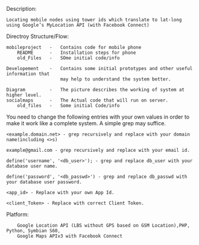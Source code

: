 Description:

    Locating mobile nodes using tower ids which translate to lat-long 
    using Google’s MyLocation API (with Facebook Connect)

Directroy Structure/Flow:

    mobileproject   -   Contains code for mobile phone
        README      -   Installation steps for phone
        old_Files   -   SOme initial code/info
        
    Developement    -   Contains some initial prototypes and other useful information that 
                        may help to understand the system better. 
                        
    Diagram         -   The picture describes the working of system at higher level.
    socialmaps      -   The Actual code that will run on server.
        old_files   -   Some initial Code/info

You need to change the following entries with your own values in order to make it work like a complete system.
A simple grep may suffice.


    
    <example.domain.net> - grep recursively and replace with your domain name(including <>s)
    
    example@gmail.com - grep recursively and replace with your email id.

    define('username', '<db_user>'); - grep and replace db_user with your database user name.

    define('password', '<db_passwd>') - grep and replace db_passwd with your database user password. 

    <app_id> - Replace with your own App Id.

    <client_Token> - Replace with correct Client Token.



Platform: 
    
        Google Location API (LBS without GPS based on GSM Location),PHP, Python, Symbian S60, 
        Google Maps APIv3 with Facebook Connect

